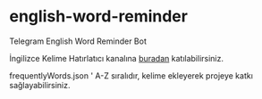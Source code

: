# english-word-reminder
Telegram English Word Reminder Bot

İngilizce Kelime Hatırlatıcı kanalına [buradan](https://t.me/englishwordreminder) katılabilirsiniz.

frequentlyWords.json ' A-Z sıralıdır, kelime ekleyerek projeye katkı sağlayabilirsiniz.
